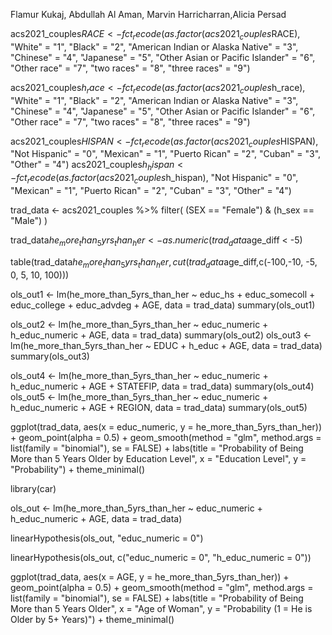 Flamur Kukaj, Abdullah Al Aman, Marvin Harricharran,Alicia Persad

acs2021_couples$RACE <- fct_recode(as.factor(acs2021_couples$RACE),
                                   "White" = "1",
                                   "Black" = "2",
                                   "American Indian or Alaska Native" = "3",
                                   "Chinese" = "4",
                                   "Japanese" = "5",
                                   "Other Asian or Pacific Islander" = "6",
                                   "Other race" = "7",
                                   "two races" = "8",
                                   "three races" = "9")

acs2021_couples$h_race <- fct_recode(as.factor(acs2021_couples$h_race),
                                     "White" = "1",
                                     "Black" = "2",
                                     "American Indian or Alaska Native" = "3",
                                     "Chinese" = "4",
                                     "Japanese" = "5",
                                     "Other Asian or Pacific Islander" = "6",
                                     "Other race" = "7",
                                     "two races" = "8",
                                     "three races" = "9")

acs2021_couples$HISPAN <- fct_recode(as.factor(acs2021_couples$HISPAN),
                                     "Not Hispanic" = "0",
                                     "Mexican" = "1",
                                     "Puerto Rican" = "2",
                                     "Cuban" = "3",
                                     "Other" = "4")
acs2021_couples$h_hispan <- fct_recode(as.factor(acs2021_couples$h_hispan),
                                       "Not Hispanic" = "0",
                                       "Mexican" = "1",
                                       "Puerto Rican" = "2",
                                       "Cuban" = "3",
                                       "Other" = "4")


trad_data <- acs2021_couples %>% filter( (SEX == "Female") & (h_sex == "Male") )

trad_data$he_more_than_5yrs_than_her <- as.numeric(trad_data$age_diff < -5)


table(trad_data$he_more_than_5yrs_than_her,cut(trad_data$age_diff,c(-100,-10, -5, 0, 5, 10, 100)))

ols_out1 <- lm(he_more_than_5yrs_than_her ~ educ_hs + educ_somecoll + educ_college + educ_advdeg + AGE, data = trad_data)
summary(ols_out1)

ols_out2 <- lm(he_more_than_5yrs_than_her ~ educ_numeric + h_educ_numeric + AGE, data = trad_data)
summary(ols_out2)
ols_out3 <- lm(he_more_than_5yrs_than_her ~ EDUC + h_educ + AGE, data = trad_data)
summary(ols_out3)


ols_out4 <- lm(he_more_than_5yrs_than_her ~ educ_numeric + h_educ_numeric + AGE + STATEFIP, data = trad_data)
summary(ols_out4)
ols_out5 <- lm(he_more_than_5yrs_than_her ~ educ_numeric + h_educ_numeric + AGE + REGION, data = trad_data)
summary(ols_out5)



ggplot(trad_data, aes(x = educ_numeric, y = he_more_than_5yrs_than_her)) +
  geom_point(alpha = 0.5) +
  geom_smooth(method = "glm", method.args = list(family = "binomial"), se = FALSE) +
  labs(title = "Probability of Being More than 5 Years Older by Education Level",
       x = "Education Level",
       y = "Probability") +
  theme_minimal()



library(car)


ols_out <- lm(he_more_than_5yrs_than_her ~ educ_numeric + h_educ_numeric + AGE, data = trad_data)


linearHypothesis(ols_out, "educ_numeric = 0")


linearHypothesis(ols_out, c("educ_numeric = 0", "h_educ_numeric = 0"))


ggplot(trad_data, aes(x = AGE, y = he_more_than_5yrs_than_her)) +
  geom_point(alpha = 0.5) +
  geom_smooth(method = "glm", method.args = list(family = "binomial"), se = FALSE) +
  labs(title = "Probability of Being More than 5 Years Older",
       x = "Age of Woman",
       y = "Probability (1 = He is Older by 5+ Years)") +
  theme_minimal()

